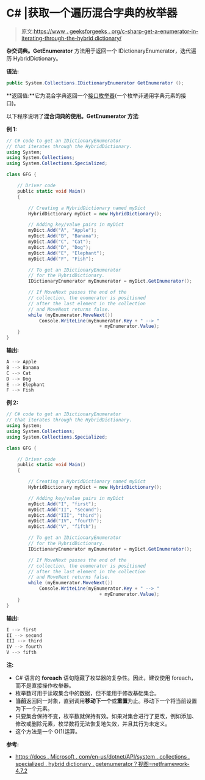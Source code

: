 # C# |获取一个遍历混合字典的枚举器

> 原文:[https://www . geeksforgeeks . org/c-sharp-get-a-enumerator-in-iterating-through-the-hybrid dictionary/](https://www.geeksforgeeks.org/c-sharp-get-an-enumerator-that-iterates-through-the-hybriddictionary/)

**杂交词典。GetEnumerator** 方法用于返回一个 IDictionaryEnumerator，迭代遍历 HybridDictionary。

**语法:**

```cs
public System.Collections.IDictionaryEnumerator GetEnumerator ();

```

**返回值:**它为混合字典返回一个[接口枚举器](https://docs.microsoft.com/en-us/dotnet/api/system.collections.idictionaryenumerator?view=netframework-4.7.2)(一个枚举非通用字典元素的接口)。

以下程序说明了**混合词典的使用。GetEnumerator 方法**:

**例 1:**

```cs
// C# code to get an IDictionaryEnumerator
// that iterates through the HybridDictionary.
using System;
using System.Collections;
using System.Collections.Specialized;

class GFG {

    // Driver code
    public static void Main()
    {

        // Creating a HybridDictionary named myDict
        HybridDictionary myDict = new HybridDictionary();

        // Adding key/value pairs in myDict
        myDict.Add("A", "Apple");
        myDict.Add("B", "Banana");
        myDict.Add("C", "Cat");
        myDict.Add("D", "Dog");
        myDict.Add("E", "Elephant");
        myDict.Add("F", "Fish");

        // To get an IDictionaryEnumerator
        // for the HybridDictionary.
        IDictionaryEnumerator myEnumerator = myDict.GetEnumerator();

        // If MoveNext passes the end of the
        // collection, the enumerator is positioned
        // after the last element in the collection
        // and MoveNext returns false.
        while (myEnumerator.MoveNext())
            Console.WriteLine(myEnumerator.Key + " --> " 
                                  + myEnumerator.Value);
    }
}
```

**输出:**

```cs
A --> Apple
B --> Banana
C --> Cat
D --> Dog
E --> Elephant
F --> Fish

```

**例 2:**

```cs
// C# code to get an IDictionaryEnumerator
// that iterates through the HybridDictionary.
using System;
using System.Collections;
using System.Collections.Specialized;

class GFG {

    // Driver code
    public static void Main()
    {

        // Creating a HybridDictionary named myDict
        HybridDictionary myDict = new HybridDictionary();

        // Adding key/value pairs in myDict
        myDict.Add("I", "first");
        myDict.Add("II", "second");
        myDict.Add("III", "third");
        myDict.Add("IV", "fourth");
        myDict.Add("V", "fifth");

        // To get an IDictionaryEnumerator
        // for the HybridDictionary.
        IDictionaryEnumerator myEnumerator = myDict.GetEnumerator();

        // If MoveNext passes the end of the
        // collection, the enumerator is positioned
        // after the last element in the collection
        // and MoveNext returns false.
        while (myEnumerator.MoveNext())
            Console.WriteLine(myEnumerator.Key + " --> " 
                                  + myEnumerator.Value);
    }
}
```

**输出:**

```cs
I --> first
II --> second
III --> third
IV --> fourth
V --> fifth

```

**注:**

*   C# 语言的 **foreach** 语句隐藏了枚举器的复杂性。因此，建议使用 foreach，而不是直接操作枚举器。
*   枚举数可用于读取集合中的数据，但不能用于修改基础集合。
*   **当前**返回同一对象，直到调用**移动下一个**或**重置**为止。移动下一个将当前设置为下一个元素。
*   只要集合保持不变，枚举数就保持有效。如果对集合进行了更改，例如添加、修改或删除元素，枚举数将无法恢复地失效，并且其行为未定义。
*   这个方法是一个 O(1)运算。

**参考:**

*   [https://docs . Microsoft . com/en-us/dotnet/API/system . collections . specialized . hybrid dictionary . getenumerator？视图=netframework-4.7.2](https://docs.microsoft.com/en-us/dotnet/api/system.collections.specialized.hybriddictionary.getenumerator?view=netframework-4.7.2)